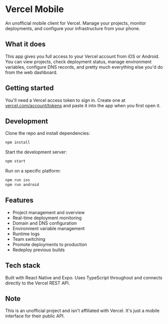 # Vercel Mobile

An unofficial mobile client for Vercel. Manage your projects, monitor deployments, and configure your infrastructure from your phone.

## What it does

This app gives you full access to your Vercel account from iOS or Android. You can view projects, check deployment status, manage environment variables, configure DNS records, and pretty much everything else you'd do from the web dashboard.

## Getting started

You'll need a Vercel access token to sign in. Create one at [vercel.com/account/tokens](https://vercel.com/account/tokens) and paste it into the app when you first open it.

## Development

Clone the repo and install dependencies:

```bash
npm install
```

Start the development server:

```bash
npm start
```

Run on a specific platform:

```bash
npm run ios
npm run android
```

## Features

- Project management and overview
- Real-time deployment monitoring
- Domain and DNS configuration
- Environment variable management
- Runtime logs
- Team switching
- Promote deployments to production
- Redeploy previous builds

## Tech stack

Built with React Native and Expo. Uses TypeScript throughout and connects directly to the Vercel REST API.

## Note

This is an unofficial project and isn't affiliated with Vercel. It's just a mobile interface for their public API.
